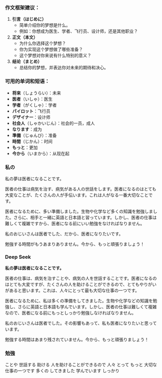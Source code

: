 ### 作文框架建议：

1. **引言（はじめに）**
    - 简单介绍你的梦想是什么。
    - 例如：你想成为医生、学者、飞行员、设计师，还是其他职业？
2. **正文（本文）**
    - 为什么你选择这个梦想？
    - 你为实现这个梦想做了哪些准备？
    - 这个梦想对你来说有什么特别的意义？
3. **结论（まとめ）**
    - 总结你的梦想，并表达你对未来的期待和决心。

### 可用的单词和短语：
- **将来**（しょうらい）：未来
- **医者**（いしゃ）：医生
- **学者**（がくしゃ）：学者
- **パイロット**：飞行员
- **デザイナー**：设计师
- **社会人**（しゃかいじん）：社会的一员，成人
- **なります**：成为
- **準備**（じゅんび）：准备
- **時間**（じかん）：时间
- **もっと**：更加
- **今から**（いまから）：从现在起

### 私の

私の夢は医者になることです。

医者の仕事は病気を治す、病気がある人の世話をします。医者になるのはとても大変なことが、たくさんの人が手伝います。これは人がなる一番大切なことです。

医者になるために、多い準備しました。生物や化学など多くの知識を勉強しました。さらに、相手と一緒に英語と日本語と習っています。しかし、医者の仕事は難しくて複雑ですから、医者になる前にいい勉強をなければなりません。

私のおじいさんは医者でした、だから、医者になりたいです。

勉強する時間がもうあまりありません。今から、もっと頑張りましょう！

### Deep Seek

**私の夢は医者になることです。**

医者の仕事は、病気を治すことや、病気の人を世話することです。医者になるのはとても大変ですが、たくさんの人を助けることができるので、とてもやりがいがあると思います。これは、人々にとって最も大切な仕事の一つです。

医者になるために、私は多くの準備をしてきました。生物や化学などの知識を勉強し、さらに英語と日本語も学んでいます。しかし、医者の仕事は難しくて複雑なので、医者になる前にもっとしっかり勉強しなければなりません。

私のおじいさんは医者でした。その影響もあって、私も医者になりたいと思っています。

勉強する時間はあまり残されていません。今から、もっと頑張りましょう！

### 勉強

ことや
世話する
助ける
人を助けることができるので
人々
とって
もっと
大切な仕事の一つです
多くの
してきました
学んでいます
しっかり




